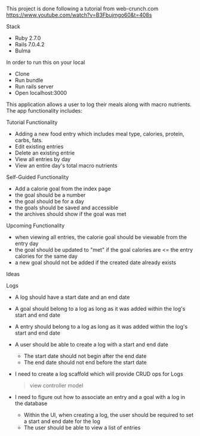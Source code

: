 This project is done following a tutorial from web-crunch.com https://www.youtube.com/watch?v=B3Fbujmgo60&t=408s

Stack
- Ruby 2.7.0
- Rails 7.0.4.2
- Bulma

In order to run this on your local

- Clone
- Run bundle
- Run rails server
- Open localhost:3000

This application allows a user to log their meals along with macro nutrients. The app functionality includes:

Tutorial Functionality 
- Adding a new food entry which includes meal type, calories, protein, carbs, fats.
- Edit existing entries
- Delete an existing entrie
- View all entries by day
- View an entire day's total macro nutrients

Self-Guided Functionality
- Add a calorie goal from the index page
- the goal should be a number
- the goal should be for a day
- the goals should be saved and accessible
- the archives should show if the goal was met

Upcoming Functionality
- when viewing all entries, the calorie goal should be viewable from the entry day
- the goal should be updated to "met" if the goal calories are <= the entry calories for the same day
- a new goal should not be added if the created date already exists

Ideas

Logs
- A log should have a start date and an end date
- A goal should belong to a log as long as it was added within the log's start and end date
- A entry should belong to a log as long as it was added within the log's start and end date

- A user should be able to create a log with a start and end date
    - The start date should not begin after the end date
    - The end date should not end before the start date


- I need to create a log scaffold which will provide CRUD ops for Logs
    >view 
    >controller
    >model

- I need to figure out how to associate an entry and a goal with a log in the database

    - Within the UI, when creating a log, the user should be required to set a start and end date for the log
    - The user should be able to view a list of entries 
